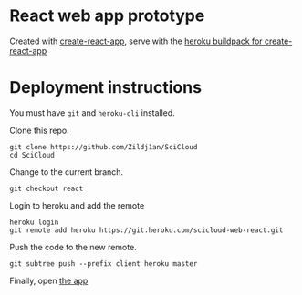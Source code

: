 # React web app prototype

Created with [create-react-app](https://github.com/facebook/create-react-app), serve with the [heroku buildpack for create-react-app](https://github.com/mars/create-react-app-buildpack)

# Deployment instructions

You must have ```git``` and ```heroku-cli``` installed.

Clone this repo.

```
git clone https://github.com/Zildj1an/SciCloud
cd SciCloud
```

Change to the current branch.

```
git checkout react
```

Login to heroku and add the remote

```
heroku login
git remote add heroku https://git.heroku.com/scicloud-web-react.git
```

Push the code to the new remote.

```
git subtree push --prefix client heroku master
```

Finally, open [the app](https://scicloud-web-react.herokuapp.com)
